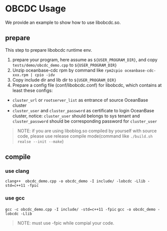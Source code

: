 # OBCDC Usage
We provide an example to show how to use libobcdc.so.

## prepare
This step to prepare libobcdc runtime env.
1. prepare your program, here assume as `${USER_PROGRAM_DIR}`, and copy `tests/demo/obcdc_demo.cpp` to `${USER_PROGRAM_DIR}`
2. Unzip oceanbase-cdc rpm by command like `rpm2cpio oceanbase-cdc-xxx.rpm | cpio -idv`
3. Copy include dir and lib dir to `${USER_PROGRAM_DIR}`
4. Prepare a config file (conf/libobcdc.conf) for libobcdc, which contains at least these configs:
- `cluster_url` or `rootserver_list` as entrance of source OceanBase cluster
- `cluster_user` and `cluster_password` as certificate to login OceanBase cluster, notice: `cluster_user` should belongs to sys tenant and `cluster_password` should be corresponding password for `cluster_user`

> NOTE: if you are using liboblog.so compiled by yourself with source code, please use release compile mode(command like `./build.sh realse --init --make`)

## compile
### use clang
`clang++  obcdc_demo.cpp -o obcdc_demo -I include/ -lobcdc -Llib -std=c++11 -fpic`
### use gcc
`gcc -c obcdc_demo.cpp -I include/ -std=c++11 -fpic`
`gcc -o obcdc_demo -lobcdc -Llib`

> NOTE: must use -fpic while compial your code.
